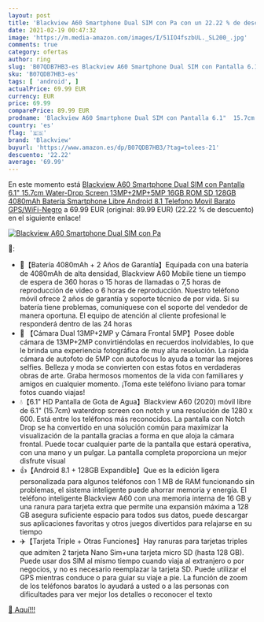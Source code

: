 ```yaml
---
layout: post
title: 'Blackview A60 Smartphone Dual SIM con Pa con un 22.22 % de descuento'
date: 2021-02-19 00:47:32
image: 'https://m.media-amazon.com/images/I/51IO4fszbUL._SL200_.jpg'
comments: true
category: ofertas
author: ring
slug: 'B07QDB7HB3-es Blackview A60 Smartphone Dual SIM con Pantalla 6.1" 15.7cm...'
sku: 'B07QDB7HB3-es'
tags: [ 'android', ]
actualPrice: 69.99 EUR
currency: EUR
price: 69.99
comparePrice: 89.99 EUR
prodname: 'Blackview A60 Smartphone Dual SIM con Pantalla 6.1"  15.7cm  Water-Drop Screen  13MP+2MP+5MP  16GB ROM  SD 128GB   4080mAh Batería Smartphone Libre  Android 8.1 Telefono Movil Barato  GPS/WiFi-Negro'
country: 'es'
flag: '🇪🇸'
brand: 'Blackview'
buyurl: 'https://www.amazon.es/dp/B07QDB7HB3/?tag=tolees-21'
descuento: '22.22'
average: '69.99'
---
```


En este momento está [Blackview A60 Smartphone Dual SIM con Pantalla 6.1"  15.7cm  Water-Drop Screen  13MP+2MP+5MP  16GB ROM  SD 128GB   4080mAh Batería Smartphone Libre  Android 8.1 Telefono Movil Barato  GPS/WiFi-Negro](https://www.amazon.es/dp/B07QDB7HB3/?tag=tolees-21) a 69.99 EUR (original: 89.99 EUR) (22.22 %  de descuento) en el siguiente enlace!

[![Blackview A60 Smartphone Dual SIM con Pa](https://m.media-amazon.com/images/I/51IO4fszbUL._SL200_.jpg)](https://www.amazon.es/dp/B07QDB7HB3/?tag=tolees-21)

🔎:

- 🔋【Batería 4080mAh + 2 Años de Garantía】Equipada con una batería de 4080mAh de alta densidad, Blackview A60 Mobile tiene un tiempo de espera de 360 horas o 15 horas de llamadas o 7,5 horas de reproducción de video o 6 horas de reproducción. Nuestro teléfono móvil ofrece 2 años de garantía y soporte técnico de por vida. Si su batería tiene problemas, comuníquese con el soporte del vendedor de manera oportuna. El equipo de atención al cliente profesional le responderá dentro de las 24 horas
- 📸 【Cámara Dual 13MP+2MP y Cámara Frontal 5MP】Posee doble cámara de 13MP+2MP convirtiéndolas en recuerdos inolvidables, lo que le brinda una experiencia fotográfica de muy alta resolución. La rápida cámara de autofoto de 5MP con autofocus lo ayuda a tomar las mejores selfies. Belleza y moda se convierten con estas fotos en verdaderas obras de arte. Graba hermosos momentos de la vida con familiares y amigos en cualquier momento. ¡Toma este teléfono liviano para tomar fotos cuando viajas!
- 💧【6.1" HD Pantalla de Gota de Agua】Blackview A60 (2020) móvil libre de 6.1" (15.7cm) waterdrop screen con notch y una resolución de 1280 x 600. Está entre los teléfonos más reconocidos. La pantalla con Notch Drop se ha convertido en una solución común para maximizar la visualización de la pantalla gracias a forma en que aloja la cámara frontal. Puede tocar cualquier parte de la pantalla que estará operativa, con una mano y un pulgar. La pantalla completa proporciona un mejor disfrute visual
- 👍【Android 8.1 + 128GB Expandible】Que es la edición ligera personalizada para algunos teléfonos con 1 MB de RAM funcionando sin problemas, el sistema inteligente puede ahorrar memoria y energía. El teléfono inteligente Blackview A60 con una memoria interna de 16 GB y una ranura para tarjeta extra que permite una expansión máxima a 128 GB asegura suficiente espacio para todos sus datos, puede descargar sus aplicaciones favoritas y otros juegos divertidos para relajarse en su tiempo
- ✈️【Tarjeta Triple + Otras Funciones】Hay ranuras para tarjetas triples que admiten 2 tarjeta Nano Sim+una tarjeta micro SD (hasta 128 GB). Puede usar dos SIM al mismo tiempo cuando viaja al extranjero o por negocios, y no es necesario reemplazar la tarjeta SD. Puede utilizar el GPS mientras conduce o para guiar su viaje a pie. La función de zoom de los teléfonos baratos lo ayudará a usted o a las personas con dificultades para ver mejor los detalles o reconocer el texto

[🛒 Aquí!!!](https://www.amazon.es/dp/B07QDB7HB3/?tag=tolees-21)
